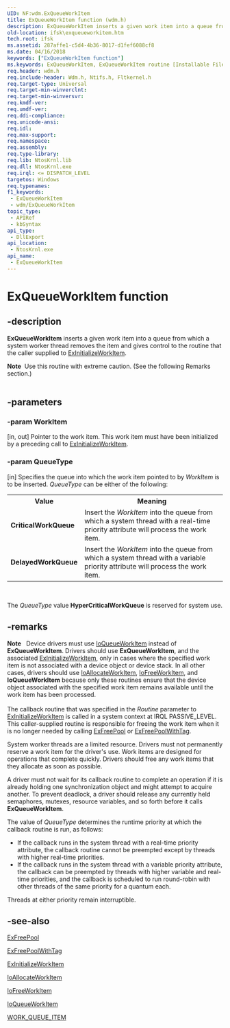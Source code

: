 ```yaml
---
UID: NF:wdm.ExQueueWorkItem
title: ExQueueWorkItem function (wdm.h)
description: ExQueueWorkItem inserts a given work item into a queue from which a system worker thread removes the item and gives control to the routine that the caller supplied to ExInitializeWorkItem.
old-location: ifsk\exqueueworkitem.htm
tech.root: ifsk
ms.assetid: 287affe1-c5d4-4b36-8017-d1fef6088cf8
ms.date: 04/16/2018
keywords: ["ExQueueWorkItem function"]
ms.keywords: ExQueueWorkItem, ExQueueWorkItem routine [Installable File System Drivers], exref_67f4ac82-4b9b-4545-8641-2d1f8b0eb9ab.xml, ifsk.exqueueworkitem, wdm/ExQueueWorkItem
req.header: wdm.h
req.include-header: Wdm.h, Ntifs.h, Fltkernel.h
req.target-type: Universal
req.target-min-winverclnt: 
req.target-min-winversvr: 
req.kmdf-ver: 
req.umdf-ver: 
req.ddi-compliance: 
req.unicode-ansi: 
req.idl: 
req.max-support: 
req.namespace: 
req.assembly: 
req.type-library: 
req.lib: NtosKrnl.lib
req.dll: NtosKrnl.exe
req.irql: <= DISPATCH_LEVEL
targetos: Windows
req.typenames: 
f1_keywords:
 - ExQueueWorkItem
 - wdm/ExQueueWorkItem
topic_type:
 - APIRef
 - kbSyntax
api_type:
 - DllExport
api_location:
 - NtosKrnl.exe
api_name:
 - ExQueueWorkItem
---
```


# ExQueueWorkItem function


## -description

<b>ExQueueWorkItem</b> inserts a given work item into a queue from which a system worker thread removes the item and gives control to the routine that the caller supplied to <a href="/windows-hardware/drivers/kernel/mmcreatemdl">ExInitializeWorkItem</a>. 
<div class="alert"><b>Note</b>  Use this routine with extreme caution. (See the following Remarks section.)</div><div> </div>

## -parameters

### -param WorkItem 

[in, out]
Pointer to the work item. This work item must have been initialized by a preceding call to <a href="/windows-hardware/drivers/kernel/mmcreatemdl">ExInitializeWorkItem</a>.

### -param QueueType 

[in]
Specifies the queue into which the work item pointed to by <i>WorkItem</i> is to be inserted. <i>QueueType</i> can be either of the following: 

<table>
<tr>
<th>Value</th>
<th>Meaning</th>
</tr>
<tr>
<td>
<b>CriticalWorkQueue</b>

</td>
<td>
Insert the <i>WorkItem</i> into the queue from which a system thread with a real-time priority attribute will process the work item. 

</td>
</tr>
<tr>
<td>
<b>DelayedWorkQueue</b>

</td>
<td>
Insert the <i>WorkItem</i> into the queue from which a system thread with a variable priority attribute will process the work item. 

</td>
</tr>
</table>
 

The <i>QueueType</i> value <b>HyperCriticalWorkQueue</b> is reserved for system use.

## -remarks

<div class="alert"><b>Note</b>   Device drivers must use <a href="/windows-hardware/drivers/ddi/wdm/nf-wdm-ioqueueworkitem">IoQueueWorkItem</a> instead of <b>ExQueueWorkItem</b>. Drivers should use <b>ExQueueWorkItem</b>, and the associated <a href="/windows-hardware/drivers/kernel/mmcreatemdl">ExInitializeWorkItem</a>, only in cases where the specified work item is not associated with a device object or device stack. In all other cases, drivers should use <a href="/windows-hardware/drivers/ddi/wdm/nf-wdm-ioallocateworkitem">IoAllocateWorkItem</a>, <a href="/windows-hardware/drivers/ddi/wdm/nf-wdm-iofreeworkitem">IoFreeWorkItem</a>, and <b>IoQueueWorkItem</b> because only these routines ensure that the device object associated with the specified work item remains available until the work item has been processed.</div>
<div> </div>
The callback routine that was specified in the <i>Routine</i> parameter to <a href="/windows-hardware/drivers/kernel/mmcreatemdl">ExInitializeWorkItem</a> is called in a system context at IRQL PASSIVE_LEVEL. This caller-supplied routine is responsible for freeing the work item when it is no longer needed by calling <a href="/windows-hardware/drivers/ddi/ntddk/nf-ntddk-exfreepool">ExFreePool</a> or <a href="/windows-hardware/drivers/ddi/wdm/nf-wdm-exfreepoolwithtag">ExFreePoolWithTag</a>.

System worker threads are a limited resource. Drivers must not permanently reserve a work item for the driver's use. Work items are designed for operations that complete quickly. Drivers should free any work items that they allocate as soon as possible.

A driver must not wait for its callback routine to complete an operation if it is already holding one synchronization object and might attempt to acquire another. To prevent deadlock, a driver should release any currently held semaphores, mutexes, resource variables, and so forth before it calls <b>ExQueueWorkItem</b>. 

The value of <i>QueueType</i> determines the runtime priority at which the callback routine is run, as follows: 

<ul>
<li>
If the callback runs in the system thread with a real-time priority attribute, the callback routine cannot be preempted except by threads with higher real-time priorities. 

</li>
<li>
If the callback runs in the system thread with a variable priority attribute, the callback can be preempted by threads with higher variable and real-time priorities, and the callback is scheduled to run round-robin with other threads of the same priority for a quantum each. 

</li>
</ul>
Threads at either priority remain interruptible.

## -see-also

<a href="/windows-hardware/drivers/ddi/ntddk/nf-ntddk-exfreepool">ExFreePool</a>



<a href="/windows-hardware/drivers/ddi/wdm/nf-wdm-exfreepoolwithtag">ExFreePoolWithTag</a>



<a href="/windows-hardware/drivers/kernel/mmcreatemdl">ExInitializeWorkItem</a>



<a href="/windows-hardware/drivers/ddi/wdm/nf-wdm-ioallocateworkitem">IoAllocateWorkItem</a>



<a href="/windows-hardware/drivers/ddi/wdm/nf-wdm-iofreeworkitem">IoFreeWorkItem</a>



<a href="/windows-hardware/drivers/ddi/wdm/nf-wdm-ioqueueworkitem">IoQueueWorkItem</a>



<a href="/windows-hardware/drivers/ddi/wdm/ns-wdm-_work_queue_item">WORK_QUEUE_ITEM</a>
